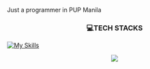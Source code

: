 Just a programmer in PUP Manila


<h3 align="center">💻TECH STACKS</h3>

[![My Skills](https://skillicons.dev/icons?i=js,nodejs,npm,mongodb,java,c,cs,py,linux,redhat,vscode,unreal,git,github&theme=dark)](https://skillicons.dev)<br>

<p align="center">
  <a href="https://skillicons.dev">
    <img src="https://skillicons.dev/icons?i=git,kubernetes,docker,c,vim" />
  </a>
</p>


